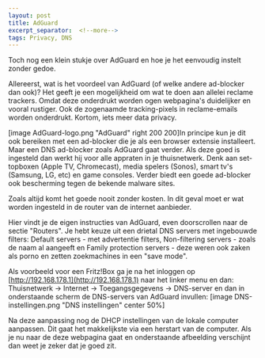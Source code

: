 ```yaml
---
layout: post
title: AdGuard
excerpt_separator:  <!--more-->
tags: Privacy, DNS
---
```

Toch nog een klein stukje over AdGuard en hoe je het eenvoudig instelt zonder gedoe.
<!--more-->
Allereerst, wat is het voordeel van AdGuard (of welke andere ad-blocker dan ook)? Het geeft je een mogelijkheid om wat te doen aan allelei reclame trackers. Omdat deze onderdrukt worden ogen webpagina's duidelijker en vooral rustiger. Ook de zogenaamde tracking-pixels in reclame-emails worden onderdrukt. Kortom, iets meer data privacy.

[image AdGuard-logo.png "AdGuard" right 200 200]In principe kun je dit ook bereiken met een ad-blocker die je als een browser extensie installeert. Maar een DNS ad-blocker zoals AdGuard gaat verder. Als deze goed is ingesteld dan werkt hij voor alle appraten in je thuisnetwerk. Denk aan set-topboxen (Apple TV, Chromecast), media spelers (Sonos), smart tv's (Samsung, LG, etc) en game consoles. Verder biedt een goede ad-blocker ook bescherming tegen de bekende malware sites.

Zoals altijd komt het goede nooit zonder kosten. In dit geval moet er wat worden ingesteld in de router van de internet aanbieder.

Hier vindt je de eigen instructies van AdGuard, even doorscrollen naar de sectie "Routers". Je hebt keuze uit een drietal DNS servers met ingebouwde filters: Default servers - met advertentie filters, Non-filtering servers - zoals de naam al aangeeft en Family protection servers - deze weren ook zaken als porno en zetten zoekmachines in een "save mode".

Als voorbeeld voor een Fritz!Box ga je na het inloggen op [http://192.168.178.1](http://192.168.178.1) naar het linker menu en dan: Thuisnetwerk -> Internet -> Toegangsgegevens -> DNS-server en dan in onderstaande scherm de DNS-servers van AdGuard invullen:
[image DNS-instellingen.png "DNS instellingen" center 50%]

Na deze aanpassing nog de DHCP instellingen van de lokale computer aanpassen. Dit gaat het makkelijkste via een herstart van de computer. Als je nu naar de deze webpagina gaat en onderstaande afbeelding verschijnt dan weet je zeker dat je goed zit.